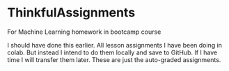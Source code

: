 # ThinkfulAssignments
For Machine Learning homework in bootcamp course

I should have done this earlier.  All lesson assignments I have been doing in colab.  But instead I intend to do them locally and save to GitHub.  If I have time I will transfer them later.  These are just the auto-graded assignments.  
